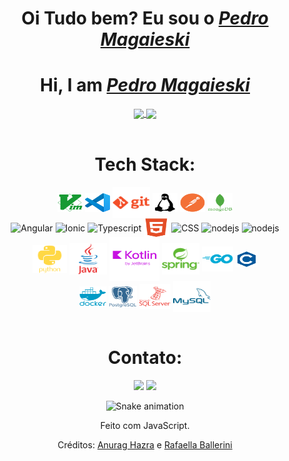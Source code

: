 <div>
  <h1 align="center">Oi Tudo bem? Eu sou o <a href="https://github.com/PedroMagaieski"><i>Pedro Magaieski</i></a></h1>
   <h1 align="center">Hi, I am <a href="https://github.com/PedroMagaieski"><i>Pedro Magaieski</i></a></h1>
</div>

<div align="center" valign="top">
  <a href="https://github.com/PedroMagaieski">
     <img height="150em" align="center" src="https://github-readme-stats.vercel.app/api?username=PedroMagaieski&count_private=true&include_all_commits=false&show_icons=true&theme=cobalt&hide_border=false&show_owner=true&rank_icon=github&locale=pt-br" />
    <img height="150em" align="center" src="https://github-readme-stats.vercel.app/api/top-langs/?username=PedroMagaieski&theme=cobalt&hide_border=false&&layout=compact&locale=pt-br&exclude_repo=github-readme,projetos_python,Site_Node_Mysql""/>
  </a>
</div>

<div align="center" valign="top"><br>
  <h1>Tech Stack: </h1>
  
  <img align="center" alt="Vim" height="30" width="40" src="https://raw.githubusercontent.com/devicons/devicon/master/icons/vim/vim-plain.svg">
  <img align="center" alt="Vscode" height="30" width="40" src="https://raw.githubusercontent.com/devicons/devicon/master/icons/vscode/vscode-original.svg">
  <img align="center" alt="git" height="50" width="60" src="https://raw.githubusercontent.com/devicons/devicon/master/icons/git/git-plain-wordmark.svg">
  <img align="center" alt="linux" height="30" width="40" src="https://raw.githubusercontent.com/devicons/devicon/master/icons/linux/linux-plain.svg">
  <img align="center" alt="postman" height="30" width="40" src="https://raw.githubusercontent.com/devicons/devicon/master/icons/postman/postman-plain.svg">
  <img align="center" alt="postman" height="30" width="40" src="https://raw.githubusercontent.com/devicons/devicon/master/icons/mongodb/mongodb-plain-wordmark.svg">
  <br>
  
  <img align="center" alt="Angular" height="30" width="40" src="https://cdn.jsdelivr.net/gh/devicons/devicon/icons/angularjs/angularjs-plain.svg">
  <img align="center" alt="Ionic" height="30" width="40" src="https://cdn.jsdelivr.net/gh/devicons/devicon/icons/ionic/ionic-original.svg">
  <img align="center" alt="Typescript" height="30" width="40" src="https://cdn.jsdelivr.net/gh/devicons/devicon/icons/typescript/typescript-plain.svg">
  <img align="center" alt="HTML" height="30" width="40" src="https://raw.githubusercontent.com/devicons/devicon/master/icons/html5/html5-plain.svg">
  <img align="center" alt="CSS" height="30" width="40" src="https://cdn.jsdelivr.net/gh/devicons/devicon/icons/css3/css3-plain.svg">
  <img align="center" alt="nodejs" height="50" width="60" src="https://cdn.jsdelivr.net/gh/devicons/devicon/icons/nodejs/nodejs-plain-wordmark.svg">
  <img align="center" alt="nodejs" height="50" width="60" src="https://cdn.jsdelivr.net/gh/devicons/devicon/icons/npm/npm-original-wordmark.svg"">
  <br>

  <img align="center" alt="Python" height="45" width="55" src="https://raw.githubusercontent.com/devicons/devicon/master/icons/python/python-plain-wordmark.svg">
  <img align="center" alt="Java" height="50" width="60" src="https://raw.githubusercontent.com/devicons/devicon/master/icons/java/java-original-wordmark.svg">
  <img align="center" alt="Kotlin" height="70" width="80" src="https://raw.githubusercontent.com/devicons/devicon/master/icons/kotlin/kotlin-plain-wordmark.svg">
  <img align="center" alt="Spring" height="50" width="60" src="https://raw.githubusercontent.com/devicons/devicon/master/icons/spring/spring-original-wordmark.svg ">
  <img align="center" alt="go" height="40" width="50" src="https://raw.githubusercontent.com/devicons/devicon/master/icons/go/go-original-wordmark.svg">
  <img align="center" alt="C" height="25" width="35" src="https://raw.githubusercontent.com/devicons/devicon/master/icons/c/c-plain.svg">
  <br>


  <img align="center" alt="Docker" height="33" width="43" src="https://raw.githubusercontent.com/devicons/devicon/master/icons/docker/docker-plain-wordmark.svg">
  <img align="center" alt="PostgreSQL" height="35" width="45" src="https://raw.githubusercontent.com/devicons/devicon/master/icons/postgresql/postgresql-plain-wordmark.svg">
  <img align="center" alt="PostgreSQL" height="40" width="50" src="https://raw.githubusercontent.com/devicons/devicon/master/icons/microsoftsqlserver/microsoftsqlserver-plain-wordmark.svg">
  <img align="center" alt="PostgreSQL" height="50" width="60" src="https://raw.githubusercontent.com/devicons/devicon/master/icons/mysql/mysql-plain-wordmark.svg">
    <br>
</div><br>

<div align="center">
  <h1>Contato: </h1>
  <a href="https://linkedin.com/in/pedro-magaieski" target="_blank"><img src="https://img.shields.io/badge/-LinkedIn-%230077B5?style=for-the-badge&logo=linkedin&logoColor=white" target="_blank"></a> 
  <a href="mailto:pedroalvesestevammagaieski@gmail.com"><img src="https://img.shields.io/badge/Gmail-D14836?style=for-the-badge&logo=gmail&logoColor=white" target="_blank"></a>
</div>

<div align="center">
  
  ![Snake animation](https://github.com/danielbped/danielbped/blob/output/github-contribution-grid-snake.svg)
  
</div>

<div align="center">
  <p>Feito com JavaScript.</p>
  <p>Créditos: <a href="https://github.com/anuraghazra/github-readme-stats">Anurag Hazra</a> e <a href="https://github.com/rafaballerini">Rafaella Ballerini</a></p>
</div>


